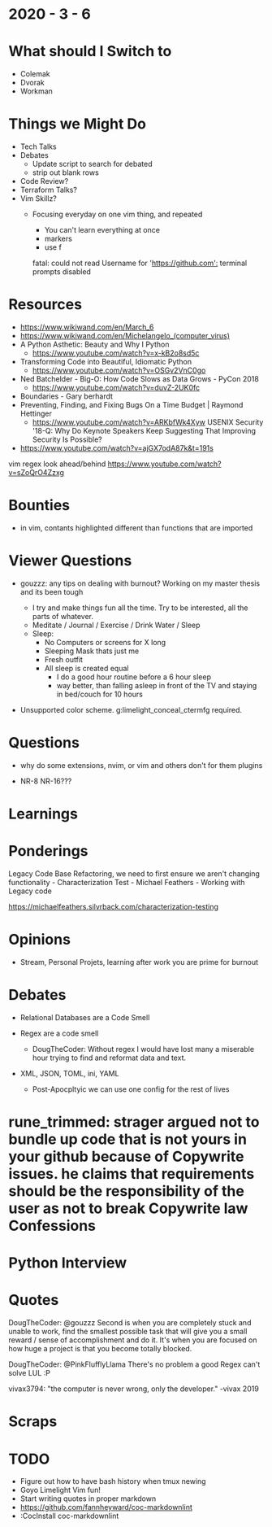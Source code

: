 2020 - 3 - 6
============

What should I Switch to
========================

- Colemak
- Dvorak
- Workman

Things we Might Do
===================

- Tech Talks
- Debates
  - Update script to search for debated
  - strip out blank rows
- Code Review?
- Terraform Talks?
- Vim Skillz?
  - Focusing everyday on one vim thing, and repeated
    - You can't learn everything at once
    - markers
    - use f

    fatal: could not read Username for '<https://github.com':> terminal prompts disabled

Resources
=========

- <https://www.wikiwand.com/en/March_6>
- <https://www.wikiwand.com/en/Michelangelo_(computer_virus)>
- A Python Asthetic: Beauty and Why I Python
  - <https://www.youtube.com/watch?v=x-kB2o8sd5c>
- Transforming Code into Beautiful, Idiomatic Python
  - <https://www.youtube.com/watch?v=OSGv2VnC0go>
- Ned Batchelder - Big-O: How Code Slows as Data Grows - PyCon 2018
  - <https://www.youtube.com/watch?v=duvZ-2UK0fc>
- Boundaries - Gary berhardt
- Preventing, Finding, and Fixing Bugs On a Time Budget | Raymond Hettinger
  - <https://www.youtube.com/watch?v=ARKbfWk4Xyw>
USENIX Security '18-Q: Why Do Keynote Speakers Keep Suggesting That Improving Security Is Possible?
- <https://www.youtube.com/watch?v=ajGX7odA87k&t=191s>

vim regex look ahead/behind <https://www.youtube.com/watch?v=sZoQrO4Zzxg>

Bounties
========

- in vim, contants highlighted different than functions that are imported

Viewer Questions
================

- gouzzz: any tips on dealing with burnout? Working on my master thesis and its been tough
  - I try and make things fun all the time. Try to be interested, all
    the parts of whatever.
  - Meditate / Journal / Exercise / Drink Water / Sleep
  - Sleep:
    - No Computers or screens for X long
    - Sleeping Mask thats just me
    - Fresh outfit
    - All sleep is created equal
      - I do a good hour routine before a 6 hour sleep
      - way better, than falling asleep in front of the TV and
        staying in bed/couch for 10 hours

- Unsupported color scheme. g:limelight_conceal_ctermfg required.

Questions
=========

- why do some extensions, nvim, or vim and others don't for them plugins

- NR-8 NR-16???

Learnings
=========

Ponderings
==========

Legacy Code Base Refactoring, we need to first ensure we aren't changing
functionality - Characterization Test - Michael Feathers - Working with
Legacy code

<https://michaelfeathers.silvrback.com/characterization-testing>

Opinions
========

- Stream, Personal Projets, learning after work you are prime for burnout

Debates
=======

- Relational Databases are a Code Smell

- Regex are a code smell
  - DougTheCoder: Without regex I would have lost many a miserable hour trying to find and reformat data and text.

- XML, JSON, TOML, ini, YAML
  - Post-Apocpltyic we can use one config for the rest of lives

rune_trimmed: strager argued not to bundle up code that is not yours in your github because of Copywrite issues. he claims that requirements should be the responsibility of the user as not to break Copywrite law  
Confessions
===========

Python Interview
================

Quotes
======

DougTheCoder: @gouzzz Second is when you are completely stuck and unable to work, find the smallest possible task that will give you a small reward / sense of accomplishment and do it. It's when you are focused on how huge a project is that you become totally blocked.

DougTheCoder: @PinkFlufflyLlama There's no problem a good Regex can't solve LUL :P

vivax3794: "the computer is never wrong, only the developer." -vivax 2019

Scraps
======

TODO
====

- Figure out how to have bash history when tmux newing
- Goyo Limelight Vim fun!
- Start writing quotes in proper markdown
- <https://github.com/fannheyward/coc-markdownlint>
- :CocInstall coc-markdownlint

